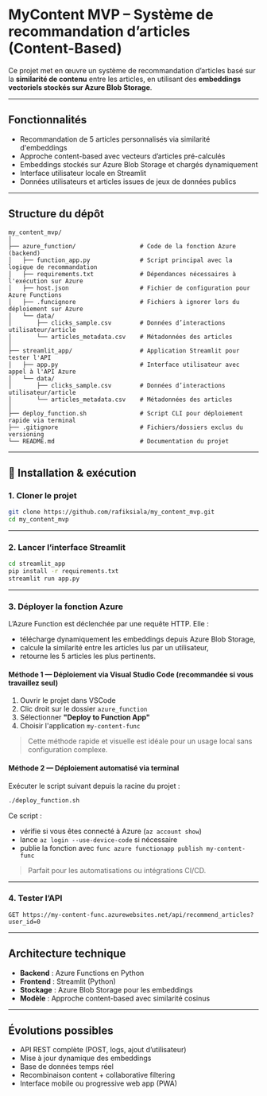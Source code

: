 # MyContent MVP – Système de recommandation d’articles (Content-Based)

Ce projet met en œuvre un système de recommandation d’articles basé sur la **similarité de contenu** entre les articles, en utilisant des **embeddings vectoriels stockés sur Azure Blob Storage**.

---

## Fonctionnalités

- Recommandation de 5 articles personnalisés via similarité d'embeddings
- Approche content-based avec vecteurs d’articles pré-calculés
- Embeddings stockés sur Azure Blob Storage et chargés dynamiquement
- Interface utilisateur locale en Streamlit
- Données utilisateurs et articles issues de jeux de données publics

---

## Structure du dépôt

```
my_content_mvp/
│
├── azure_function/                  # Code de la fonction Azure (backend)
│   ├── function_app.py              # Script principal avec la logique de recommandation
│   ├── requirements.txt             # Dépendances nécessaires à l'exécution sur Azure
│   ├── host.json                    # Fichier de configuration pour Azure Functions
│   ├── .funcignore                  # Fichiers à ignorer lors du déploiement sur Azure
│   └── data/
│       ├── clicks_sample.csv        # Données d’interactions utilisateur/article
│       └── articles_metadata.csv    # Métadonnées des articles
│
├── streamlit_app/                   # Application Streamlit pour tester l'API
│   ├── app.py                       # Interface utilisateur avec appel à l'API Azure
│   └── data/
│       ├── clicks_sample.csv        # Données d’interactions utilisateur/article
│       └── articles_metadata.csv    # Métadonnées des articles
│
├── deploy_function.sh               # Script CLI pour déploiement rapide via terminal
├── .gitignore                       # Fichiers/dossiers exclus du versioning
└── README.md                        # Documentation du projet
```

---

## 🔧 Installation & exécution

### 1. Cloner le projet

```bash
git clone https://github.com/rafiksiala/my_content_mvp.git
cd my_content_mvp
```

---

### 2. Lancer l’interface Streamlit

```bash
cd streamlit_app
pip install -r requirements.txt
streamlit run app.py
```

---

### 3. Déployer la fonction Azure

L’Azure Function est déclenchée par une requête HTTP. Elle :

- télécharge dynamiquement les embeddings depuis Azure Blob Storage,
- calcule la similarité entre les articles lus par un utilisateur,
- retourne les 5 articles les plus pertinents.

#### Méthode 1 — Déploiement via Visual Studio Code (recommandée si vous travaillez seul)

1. Ouvrir le projet dans VSCode
2. Clic droit sur le dossier `azure_function`
3. Sélectionner **"Deploy to Function App"**
4. Choisir l'application `my-content-func`

> Cette méthode rapide et visuelle est idéale pour un usage local sans configuration complexe.

#### Méthode 2 — Déploiement automatisé via terminal

Exécuter le script suivant depuis la racine du projet :

```bash
./deploy_function.sh
```

Ce script :

- vérifie si vous êtes connecté à Azure (`az account show`)
- lance `az login --use-device-code` si nécessaire
- publie la fonction avec `func azure functionapp publish my-content-func`

> Parfait pour les automatisations ou intégrations CI/CD.

---

### 4. Tester l’API

```http
GET https://my-content-func.azurewebsites.net/api/recommend_articles?user_id=0
```

---

## Architecture technique

- **Backend** : Azure Functions en Python
- **Frontend** : Streamlit (Python)
- **Stockage** : Azure Blob Storage pour les embeddings
- **Modèle** : Approche content-based avec similarité cosinus

---

## Évolutions possibles

- API REST complète (POST, logs, ajout d’utilisateur)
- Mise à jour dynamique des embeddings
- Base de données temps réel
- Recombinaison content + collaborative filtering
- Interface mobile ou progressive web app (PWA)
